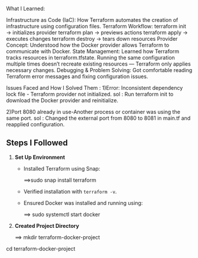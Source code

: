 What I Learned: 

Infrastructure as Code (IaC): How Terraform automates the creation of infrastructure using configuration files.
Terraform Workflow:
terraform init → initializes provider
terraform plan → previews actions
terraform apply → executes changes
terraform destroy → tears down resources
Provider Concept: Understood how the Docker provider allows Terraform to communicate with Docker.
State Management: Learned how Terraform tracks resources in terraform.tfstate.
Running the same configuration multiple times doesn’t recreate existing resources — Terraform only applies necessary changes.
Debugging & Problem Solving: Got comfortable reading Terraform error messages and fixing configuration issues.

Issues Faced and How I Solved Them :
1)Error: Inconsistent dependency lock file - Terraform provider not initialized.
sol : Run terraform init to download the Docker provider and reinitialize.

2)Port 8080 already in use-Another process or container was using the same port.
sol : Changed the external port from 8080 to 8081 in main.tf and reapplied configuration.


## Steps I Followed

1. **Set Up Environment**
   - Installed Terraform using Snap:  
     
     ==>sudo snap install terraform
     
   - Verified installation with `terraform -v`.
   - Ensured Docker was installed and running using:
    
     ==> sudo systemctl start docker
     

2. **Created Project Directory**
   
   ==> mkdir terraform-docker-project
   


cd terraform-docker-project

